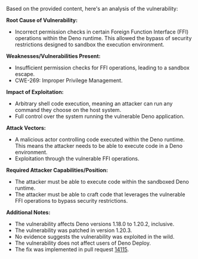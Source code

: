 Based on the provided content, here's an analysis of the vulnerability:

**Root Cause of Vulnerability:**
- Incorrect permission checks in certain Foreign Function Interface (FFI) operations within the Deno runtime. This allowed the bypass of security restrictions designed to sandbox the execution environment.

**Weaknesses/Vulnerabilities Present:**
- Insufficient permission checks for FFI operations, leading to a sandbox escape.
-  CWE-269: Improper Privilege Management.

**Impact of Exploitation:**
- Arbitrary shell code execution, meaning an attacker can run any command they choose on the host system.
-  Full control over the system running the vulnerable Deno application.

**Attack Vectors:**
- A malicious actor controlling code executed within the Deno runtime. This means the attacker needs to be able to execute code in a Deno environment.
- Exploitation through the vulnerable FFI operations.

**Required Attacker Capabilities/Position:**
- The attacker must be able to execute code within the sandboxed Deno runtime.
- The attacker must be able to craft code that leverages the vulnerable FFI operations to bypass security restrictions.

**Additional Notes:**
- The vulnerability affects Deno versions 1.18.0 to 1.20.2, inclusive.
- The vulnerability was patched in version 1.20.3.
- No evidence suggests the vulnerability was exploited in the wild.
- The vulnerability does not affect users of Deno Deploy.
- The fix was implemented in pull request [14115](https://github.com/denoland/deno/pull/14115).